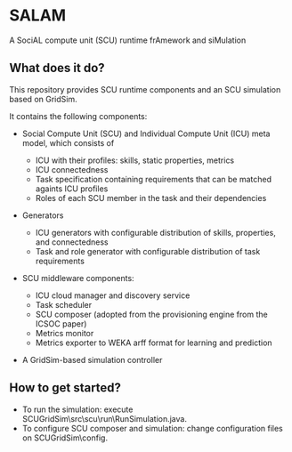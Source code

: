 SALAM
=====

A SociAL compute unit (SCU) runtime frAmework and siMulation

## What does it do?

This repository provides SCU runtime components and an SCU simulation based on GridSim.

It contains the following components:

* Social Compute Unit (SCU) and Individual Compute Unit (ICU) meta model, which consists of
  * ICU with their profiles: skills, static properties, metrics
  * ICU connectedness
  * Task specification containing requirements that can be matched againts ICU profiles
  * Roles of each SCU member in the task and their dependencies

* Generators
  * ICU generators with configurable distribution of skills, properties, and connectedness
  * Task and role generator with configurable distribution of task requirements

* SCU middleware components:
  * ICU cloud manager and discovery service
  * Task scheduler
  * SCU composer (adopted from the provisioning engine from the ICSOC paper)
  * Metrics monitor
  * Metrics exporter to WEKA arff format for learning and prediction

* A GridSim-based simulation controller

## How to get started?

* To run the simulation: execute SCUGridSim\src\scu\run\RunSimulation.java.
* To configure SCU composer and simulation: change configuration files on SCUGridSim\config.
